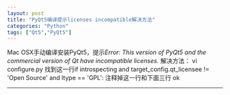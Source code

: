 ```yaml
---
layout: post
title: "PyQt5编译提示licenses incompatible解决方法"
categories: "Python"
tags: ["Qt5","PyQt5"]
--- 
```

Mac OSX手动编译安装PyQt5，提示*Error: This version of PyQt5 and the commercial version of Qt have incompatible licenses.*
解决方法：
	vi configure.py
	找到这一行if introspecting and target_config.qt_licensee != 'Open Source' and ltype == 'GPL':
	注释掉这一行和下面三行
ok

---
